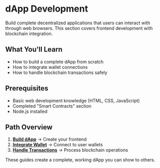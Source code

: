 # dApp Development

Build complete decentralized applications that users can interact with through web browsers. This section covers frontend development with blockchain integration.

## What You'll Learn
- How to build a complete dApp from scratch
- How to integrate wallet connections
- How to handle blockchain transactions safely

## Prerequisites
- Basic web development knowledge (HTML, CSS, JavaScript)
- Completed "Smart Contracts" section
- Node.js installed

## Path Overview
1. **[Build dApp](build-dapp.md)** → Create your frontend
2. **[Integrate Wallet](integrate-wallet.md)** → Connect to user wallets
3. **[Handle Transactions](handle-transactions.md)** → Process blockchain operations

These guides create a complete, working dApp you can show to others.
